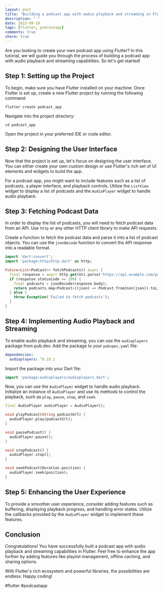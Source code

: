 ```yaml
---
layout: post
title: "Building a podcast app with audio playback and streaming in Flutter"
description: " "
date: 2023-09-18
tags: [flutter, podcastapp]
comments: true
share: true
---
```


Are you looking to create your own podcast app using Flutter? In this tutorial, we will guide you through the process of building a podcast app with audio playback and streaming capabilities. So let's get started!

## Step 1: Setting up the Project

To begin, make sure you have Flutter installed on your machine. Once Flutter is set up, create a new Flutter project by running the following command:

```
flutter create podcast_app
```

Navigate into the project directory:

```
cd podcast_app
```

Open the project in your preferred IDE or code editor.

## Step 2: Designing the User Interface

Now that the project is set up, let's focus on designing the user interface. You can either create your own custom design or use Flutter's rich set of UI elements and widgets to build the app.

For a podcast app, you might want to include features such as a list of podcasts, a player interface, and playback controls. Utilize the `ListView` widget to display a list of podcasts and the `AudioPlayer` widget to handle audio playback.

## Step 3: Fetching Podcast Data

In order to display the list of podcasts, you will need to fetch podcast data from an API. Use `http` or any other HTTP client library to make API requests.

Create a function to fetch the podcast data and parse it into a list of podcast objects. You can use the `jsonDecode` function to convert the API response into a readable format.

```dart
import 'dart:convert';
import 'package:http/http.dart' as http;

Future<List<Podcast>> fetchPodcasts() async {
  final response = await http.get(Uri.parse('https://api.example.com/podcasts'));
  if (response.statusCode == 200) {
    final podcasts = jsonDecode(response.body);
    return podcasts.map<Podcast>((json) => Podcast.fromJson(json)).toList();
  } else {
    throw Exception('Failed to fetch podcasts');
  }
}
```

## Step 4: Implementing Audio Playback and Streaming

To enable audio playback and streaming, you can use the `audioplayers` package from pub.dev. Add the package to your `pubspec.yaml` file:

```yaml
dependencies:
  audioplayers: ^0.19.1
```

Import the package into your Dart file:

```dart
import 'package:audioplayers/audioplayers.dart';
```

Now, you can use the `AudioPlayer` widget to handle audio playback. Initialize an instance of `AudioPlayer` and use its methods to control the playback, such as `play`, `pause`, `stop`, and `seek`.

```dart
final AudioPlayer audioPlayer = AudioPlayer();

void playPodcast(String podcastUrl) {
  audioPlayer.play(podcastUrl);
}

void pausePodcast() {
  audioPlayer.pause();
}

void stopPodcast() {
  audioPlayer.stop();
}

void seekPodcast(Duration position) {
  audioPlayer.seek(position);
}
```

## Step 5: Enhancing the User Experience

To provide a smoother user experience, consider adding features such as buffering, displaying playback progress, and handling error states. Utilize the callbacks provided by the `AudioPlayer` widget to implement these features.

## Conclusion

Congratulations! You have successfully built a podcast app with audio playback and streaming capabilities in Flutter. Feel free to enhance the app further by adding features like playlist management, offline caching, and sharing options.

With Flutter's rich ecosystem and powerful libraries, the possibilities are endless. Happy coding!

\#flutter #podcastapp